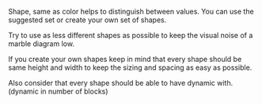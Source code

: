 Shape, same as color helps to distinguish between values. 
You can use the suggested set or create your own set of shapes.

Try to use as less different shapes as possible to keep the visual noise of a marble diagram low.  

If you create your own shapes keep in mind that every shape should be same height and width to keep the sizing and spacing as easy as possible.

Also consider that every shape should be able to have dynamic with. (dynamic in number of blocks)
